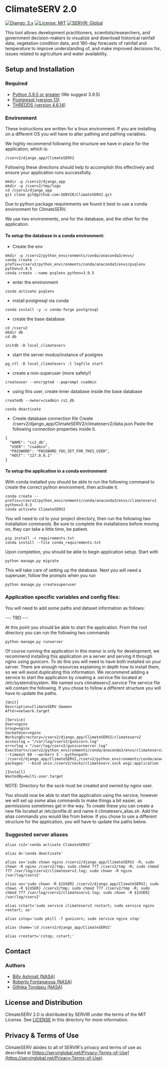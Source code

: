 # ClimateSERV 2.0

[![Django: 3.x](https://img.shields.io/badge/Django-3.x-blue)](https://www.djangoproject.com)
[![License: MIT](https://img.shields.io/badge/License-MIT-yellow.svg)](https://opensource.org/licenses/MIT)
[![SERVIR: Global](https://img.shields.io/badge/SERVIR-Global-green)](https://servirglobal.net)

This tool allows development practitioners, scientists/researchers, and government decision-makers to visualize and
download historical rainfall data, vegetation condition data, and 180-day forecasts of rainfall and temperature to
improve understanding of, and make improved decisions for, issues related to agriculture and water availability.

## Setup and Installation

### Required

- [Python 3.9.5 or greater](https://www.python.org/downloads/) (We suggest 3.9.5)
- [Postgresql (version 13)](https://www.postgresql.org/download)
- [THREDDS (version 4.6.14)](https://www.unidata.ucar.edu/software/tds/)

### Environment
These instructions are written for a linux environment.  If you are installing on a different
OS you will have to alter pathing and pathing variables.

We highly recommend following the structure we have in place for the application, which is:

```/cserv2/django_app/ClimateSERV2```

Following these directions should help to accomplish this effectively and ensure your application runs successfully.

``` 
mkdir -p /cserv2/django_app
mkdir -p /cserv2/tmp/logs
cd /cserv2/django_app
git clone git@github.com:SERVIR/ClimateSERV2.git
```



Due to python package requirements we found it best to use a conda environment for ClimateSERV.

We use two environments, one for the database, and the other for the application.

#### To setup the database in a conda environment:
- Create the env

```
mkdir -p /cserv2/python_environments/conda/anaconda3/envs/
conda create --prefix=/cserv2/python_environments/conda/anaconda3/envs/psqlenv python=3.9.5
conda create --name psqlenv python=3.9.5
```

- enter the environment

```
conda activate psqlenv
```

- install postgresql via conda

```
conda install -y -c conda-forge postgresql
```

- create the base database

``` 
cd /cserv2
mkdir db
cd db

initdb -D local_climateserv
```

- start the server modus/instance of postgres

``` 
pg_ctl -D local_climateserv -l logfile start
```

- create a non-superuser (more safety!)

``` 
createuser --encrypted --pwprompt csadmin
```

- using this user, create inner database inside the base database

``` 
createdb --owner=csadmin cs2_db

conda deactivate
```

- Create database connection file
Create /cserv2/django_app/ClimateSERV2/climateserv2/data.json
Paste the following connection properties inside it.

``` 
{
  "NAME": "cs2_db",
  "USER": "csadmin",
  "PASSWORD": "PASSWORD_YOU_SET_FOR_THIS_USER",
  "HOST": "127.0.0.1"
}
```

#### To setup the application in a conda environment
With conda installed you should be able to run the following command to create the correct python 
environment, then activate it.

```
conda create --prefix=/cserv2/python_environments/conda/anaconda3/envs/climateserv2 python=3.9.5
conda activate ClimateSERV2
```

You will need to cd to your project directory, then run the following two installation commands.
Be sure to complete the installations before moving on, they can take a little time, be patient.

```
pip install -r requirements.txt
conda install --file conda_requirements.txt
```

Upon completion, you should be able to begin application setup.  Start with 

```
python manage.py migrate
```

This will take care of setting up the database.  Next you will need a superuser, 
follow the prompts when you run 

```
python manage.py createsuperuser
```

### Application specific variables and config files:

You will need to add some paths and dataset information as follows:

--- TBD ---

At this point you should be able to start the application.  From the root directory you can run the following two commands

```
python manage.py runserver
```

Of course running the application in this manor is only for development, we recommend installing
this application on a server and serving it through nginx using gunicorn.  To do this you will need to 
have both installed on your server.  There are enough resources explaining in depth how to install them,
so we will avoid duplicating this information.  We recommend adding a service to start the application
by creating a .service file located at /etc/systemd/system.  We named ours climateserv2.service
The service file will contain the following.  If you chose to follow a different structure you will
have to update the paths.

```
[Unit]
Description=ClimateSERV daemon
After=network.target

[Service]
User=nginx
Group=nginx
SocketUser=nginx
WorkingDirectory=/cserv2/django_app/ClimateSERV2/climateserv2
accesslog = "/var/log/cserv2/gunicorn.log"
errorlog = "/var/log/cserv2/gunicornerror.log"
ExecStart=/cserv2/python_environments/conda/anaconda3/envs/climateserv2/bin/gunicorn --timeout 60 --workers 5 --pythonpath '/cserv2/django_app/ClimateSERV2,/cserv2/python_environments/conda/anaconda3/envs/climateserv2/lib/python3.9/site-packages' --bind unix:/cserv2/socks/climateserv.sock wsgi:application  

[Install]
WantedBy=multi-user.target
```

NOTE: Directory for the sock must be created and owned by nginx user.

You should now be able to start the application using the service, however we will set up some alias commands to 
make things a bit easier, as permissions sometimes get in the way.  To create these you can create a new file
located at /etc/profile.d/ and name it climateserv_alias.sh.  Add the alias commands you would like from below.
If you chose to use a different structure for the application, you will have to update the paths below.

### Suggested server aliases
```
alias cs2='conda activate ClimateSERV2'

alias d='conda deactivate'

alias so='sudo chown nginx /cserv2/django_app/ClimateSERV2 -R; sudo chown -R nginx /cserv2/tmp; sudo chmod 777 /cserv2/tmp -R; sudo chmod 777 /var/log/cserv2/climateserv2.log; sudo chown -R nginx /var/log/cserv2'

alias uo='sudo chown -R ${USER} /cserv2/django_app/ClimateSERV2; sudo chown -R ${USER} /cserv2/tmp; sudo chmod 777 /cserv2/tmp -R; sudo chmod 777 /var/log/cserv2/climateserv2.log; sudo chown -R ${USER} /var/log/cserv2'

alias cstart='sudo service climateserv2 restart; sudo service nginx restart; so'

alias cstop='sudo pkill -f gunicorn; sudo service nginx stop'

alias chome='cd /cserv2/django_app/ClimateSERV2'

alias crestart='cstop; cstart;'
```

## Contact

### Authors

- [Billy Ashmall (NASA)](mailto:billy.ashmall@nasa.gov)
- [Roberto Fontanarosa (NASA)](mailto:roberto.fontanarosa@nasa.gov)
- [Githika Tondapu (NASA)](mailto:githika.tondapu@nasa.gov)

## License and Distribution

ClimateSERV 2.0 is distributed by SERVIR under the terms of the MIT License. See
[LICENSE](https://github.com/SERVIR/ClimateSERV2/blob/master/LICENSE) in this directory for more information.

## Privacy & Terms of Use

ClimateSERV abides to all of SERVIR's privacy and terms of use as described
at [https://servirglobal.net/Privacy-Terms-of-Use](https://servirglobal.net/Privacy-Terms-of-Use).

